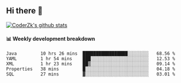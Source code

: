 ## Hi there 👋

[![CoderZk's github stats](https://github-readme-stats.vercel.app/api?username=zhoukuo123&show_icons=true&count_private=true)](https://github.com/anuraghazra/github-readme-stats)

#### :bar_chart: Weekly development breakdown

<!--START_SECTION:waka-->
```text
Java         10 hrs 26 mins  █████████████████░░░░░░░░   68.56 % 
YAML         1 hr 54 mins    ███░░░░░░░░░░░░░░░░░░░░░░   12.53 % 
XML          1 hr 23 mins    ██▒░░░░░░░░░░░░░░░░░░░░░░   09.14 % 
Properties   38 mins         █░░░░░░░░░░░░░░░░░░░░░░░░   04.18 % 
SQL          27 mins         ▓░░░░░░░░░░░░░░░░░░░░░░░░   03.01 % 
```
<!--END_SECTION:waka-->
